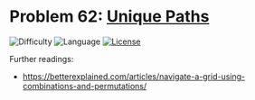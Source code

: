 # Problem 62: [Unique Paths](https://leetcode.com/problems/unique-paths/)
![Difficulty](https://img.shields.io/badge/Difficulty-Medium-orange.svg) ![Language](https://img.shields.io/badge/Language-C++%2011-yellow) [![License](https://img.shields.io/badge/License-MIT-blue.svg)](../LICENSE)

Further readings:
* https://betterexplained.com/articles/navigate-a-grid-using-combinations-and-permutations/
